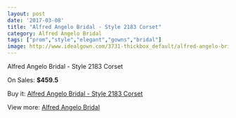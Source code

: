 ```yaml
---
layout: post
date: '2017-03-08'
title: "Alfred Angelo Bridal - Style 2183 Corset"
category: Alfred Angelo Bridal
tags: ["prom","style","elegant","gowns","bridal"]
image: http://www.idealgown.com/3731-thickbox_default/alfred-angelo-bridal-style-2183-corset.jpg
---
```

Alfred Angelo Bridal - Style 2183 Corset

On Sales: **$459.5**
<a href="https://www.idealgown.com/en/alfred-angelo-bridal/1754-alfred-angelo-bridal-style-2183-corset.html"><amp-img layout="responsive" width="600" height="600" src="//www.idealgown.com/3731-thickbox_default/alfred-angelo-bridal-style-2183-corset.jpg" alt="Alfred Angelo Bridal - Style 2183 Corset 0" /></a>
<a href="https://www.idealgown.com/en/alfred-angelo-bridal/1754-alfred-angelo-bridal-style-2183-corset.html"><amp-img layout="responsive" width="600" height="600" src="//www.idealgown.com/3732-thickbox_default/alfred-angelo-bridal-style-2183-corset.jpg" alt="Alfred Angelo Bridal - Style 2183 Corset 1" /></a>

Buy it: [Alfred Angelo Bridal - Style 2183 Corset](https://www.idealgown.com/en/alfred-angelo-bridal/1754-alfred-angelo-bridal-style-2183-corset.html "Alfred Angelo Bridal - Style 2183 Corset")

View more: [Alfred Angelo Bridal](https://www.idealgown.com/en/28-alfred-angelo-bridal "Alfred Angelo Bridal")